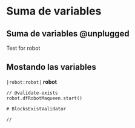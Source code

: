 # Suma de variables

## Suma de variables @unplugged

Test for robot

## Mostando las variables

`|robot:robot|` **robot**

```blocks
// @validate-exists
robot.dfRobotMaqueen.start()

```


```validation.global
# BlocksExistValidator
```

```template
//
```
